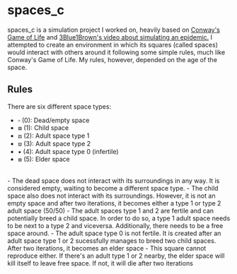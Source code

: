 # spaces_c

spaces_c is a simulation project I worked on, heavily based on [Conway's Game of Life](https://en.wikipedia.org/wiki/Conway%27s_Game_of_Life) and [3Blue1Brown's video about simulating an epidemic.](https://youtu.be/gxAaO2rsdIs?feature=shared) I attempted to create an environment in which its squares (called spaces) would interact with others around it following some simple rules, much like Conway's Game of Life. My rules, however, depended on the age of the space.

## Rules
There are six different space types:
- ▫ (0): Dead/empty space
- ⧇ (1): Child space
- ⟎ (2): Adult space type 1
- ⟏ (3): Adult space type 2
- ▪ (4): Adult space type 0 (infertile)
- ⧆ (5): Elder space
</br>
- The dead space does not interact with its surroundings in any way. It is considered empty, waiting to become a different space type.
- The child space also does not interact with its surroundings. However, it is not an empty space and after two iterations, it becomes either a type 1 or type 2 adult space (50/50)
- The adult spaces type 1 and 2 are fertile and can potentially breed a child space. In order to do so, a type 1 adult space needs to be next to a type 2 and viceversa. Additionally, there needs to be a free space around.
- The adult space type 0 is not fertile. It is created after an adult space type 1 or 2 sucessfully manages to breed two child spaces. After two iterations, it becomes an elder space
- This square cannot reproduce either. If there's an adult type 1 or 2 nearby, the elder space will kill itself to leave free space. If not, it will die after two iterations



